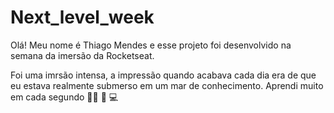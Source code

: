 # Next_level_week

  Olá! Meu nome é Thiago Mendes e esse projeto foi 
desenvolvido na semana da imersão da Rocketseat.


Foi uma imrsão intensa, a impressão quando acabava cada dia
era de que eu estava realmente submerso em um mar de conhecimento.
Aprendi muito em cada segundo 🚀🧙 🧑 💻 


